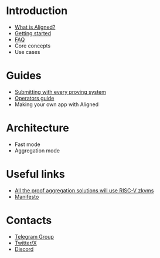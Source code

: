 # Introduction

* [What is Aligned?](introduction/0_what_is_aligned.md)
* [Getting started](introduction/1_getting_started.md)
* [FAQ](introduction/2_fq.md)
* Core concepts
* Use cases

# Guides

* [Submitting with every proving system](guides/0_proving_systems.md)
* [Operators guide](guides/1_operator_guide.md)
* Making your own app with Aligned

# Architecture

* Fast mode
* Aggregation mode

# Useful links 

* [All the proof aggregation solutions will use RISC-V zkvms](https://blog.alignedlayer.com/all-the-proof-aggregation-solutions-will-use-risc-v-zkvms/)
* [Manifesto](https://blog.alignedlayer.com/aligned_manifesto/)

# Contacts

* [Telegram Group](https://t.me/aligned_layer)
* [Twitter/X](https://twitter.com/alignedlayer)
* [Discord](https://discord.gg/alignedlayer)
